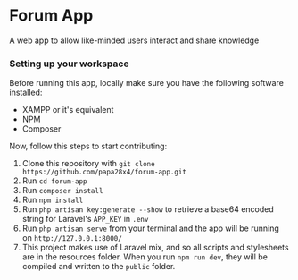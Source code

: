 # Forum App

A web app to allow like-minded users interact and share knowledge

### Setting up your workspace

Before running this app, locally make sure you have the following software installed:

-   XAMPP or it's equivalent
-   NPM
-   Composer

Now, follow this steps to start contributing:

1. Clone this repository with `git clone https://github.com/papa28x4/forum-app.git`
2. Run `cd forum-app`
3. Run `composer install`
4. Run `npm install`
5. Run `php artisan key:generate --show` to retrieve a base64 encoded string for Laravel's `APP_KEY` in `.env`
6. Run `php artisan serve` from your terminal and the app will be running on `http://127.0.0.1:8000/`
7. This project makes use of Laravel mix, and so all scripts and stylesheets are in the resources folder. When you run `npm run dev`, they will be compiled and written to the `public` folder.

